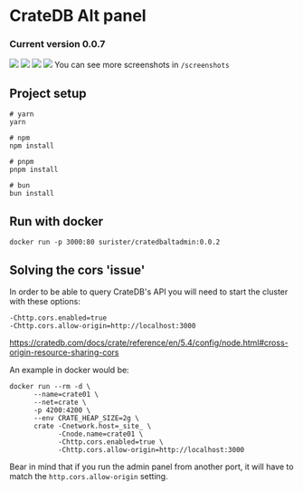 # CrateDB Alt panel

### Current version 0.0.7

![](https://raw.githubusercontent.com/surister/crate-admin-alt/master/screenshots/overview.png)
![](https://raw.githubusercontent.com/surister/crate-admin-alt/master/screenshots/console.png)
![](https://raw.githubusercontent.com/surister/crate-admin-alt/master/screenshots/tables.png)
![](https://raw.githubusercontent.com/surister/crate-admin-alt/master/screenshots/cluster.png)
You can see more screenshots in `/screenshots`
## Project setup

```
# yarn
yarn

# npm
npm install

# pnpm
pnpm install

# bun
bun install
```

## Run with docker
```shell
docker run -p 3000:80 surister/cratedbaltadmin:0.0.2
```

## Solving the cors 'issue'
In order to be able to query CrateDB's API you will need to start the cluster with these options:
```
-Chttp.cors.enabled=true
-Chttp.cors.allow-origin=http://localhost:3000
```

https://cratedb.com/docs/crate/reference/en/5.4/config/node.html#cross-origin-resource-sharing-cors

An example in docker would be:

```shell
docker run --rm -d \
      --name=crate01 \
      --net=crate \
      -p 4200:4200 \
      --env CRATE_HEAP_SIZE=2g \
      crate -Cnetwork.host=_site_ \
            -Cnode.name=crate01 \
            -Chttp.cors.enabled=true \
            -Chttp.cors.allow-origin=http://localhost:3000
```

Bear in mind that if you run the admin panel from another port, it will have to match the `http.cors.allow-origin` setting.